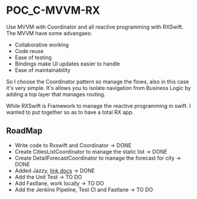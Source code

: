 # POC_C-MVVM-RX
Use MVVM with Coordinator and all reactive programming with RXSwift. The MVVM have some advangaes:

* Collaborative working
* Code reuse
* Ease of testing
* Bindings make UI updates easier to handle
* Ease of maintainability

So I choose the Coordinator pattern so manage the flows, also in this case it's very simple. 
It's allows you to isolate navigation from Business Logic by adding a top layer that manages routing.

While RXSwift is Framework to manage the reactive programming in swift.
I wanted to put together so as to have a total RX app.


## RoadMap
* Write code to Rxswift and Coordinator -> DONE
* Create CitiesListCoordinator to manage the static list  -> DONE
* Create DetailForecastCoordinator to manage the forecast for city  -> DONE
* Added Jazzy, [link docs](https://github.com/pjcau/POC_C-MVVM-RX/blob/master/POC_C-MVVM-RX/docs/index.html) -> DONE
* Add the Unit Test -> TO DO
* Add Fastlane, work locally -> TO DO
* Add the Jenkins Pipeline, Test CI and Fastlane -> TO DO
